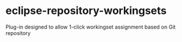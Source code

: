 # eclipse-repository-workingsets
Plug-in designed to allow 1-click workingset assignment based on Git repository
